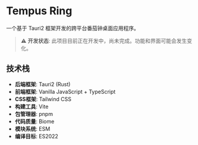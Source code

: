 # Tempus Ring

一个基于 Tauri2 框架开发的跨平台番茄钟桌面应用程序。

> ⚠️ **开发状态**: 此项目目前正在开发中，尚未完成。功能和界面可能会发生变化。

## 技术栈

- **后端框架**: Tauri2 (Rust)
- **前端框架**: Vanilla JavaScript + TypeScript
- **CSS框架**: Tailwind CSS
- **构建工具**: Vite
- **包管理器**: pnpm
- **代码质量**: Biome
- **模块系统**: ESM
- **编译目标**: ES2022
